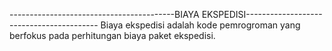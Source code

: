 -----------------------------------------BIAYA EKSPEDISI-----------------------------------------
  Biaya ekspedisi adalah kode pemrogroman yang berfokus pada perhitungan biaya paket ekspedisi.
